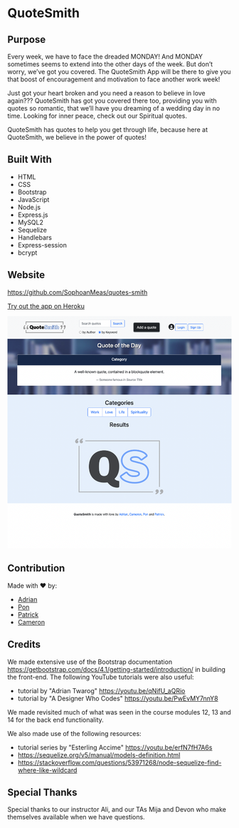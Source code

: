 # QuoteSmith

## Purpose

Every week, we have to face the dreaded MONDAY! And MONDAY sometimes seems to extend into the other days of the week. But don’t worry, we’ve got you covered. The QuoteSmith App will be there to give you that boost of encouragement and motivation to face another work week!

Just got your heart broken and you need a reason to believe in love again??? QuoteSmith has got you covered there too, providing you with quotes so romantic, that we’ll have you dreaming of a wedding day in no time.
Looking for inner peace, check out our Spiritual quotes.

QuoteSmith has quotes to help you get through life, because here at QuoteSmith, we believe in the power of quotes!

## Built With

- HTML
- CSS
- Bootstrap
- JavaScript
- Node.js
- Express.js
- MySQL2
- Sequelize
- Handlebars
- Express-session
- bcrypt

## Website

https://github.com/SophoanMeas/quotes-smith

[Try out the app on Heroku](https://group2-quotesmith.herokuapp.com/)

![Screenshot of QuoteSmith](./public/images/QuoteSmith-screenshot.png)

## Contribution

Made with ❤️ by:

- [Adrian](https://github.com/isaiasqb)
- [Pon](https://github.com/SophoanMeas)
- [Patrick](https://github.com/narcpat)
- [Cameron](https://github.com/camkaras)

## Credits

We made extensive use of the Bootstrap documentation https://getbootstrap.com/docs/4.1/getting-started/introduction/ in building the front-end. The following YouTube tutorials were also useful:

- tutorial by "Adrian Twarog" https://youtu.be/qNifU_aQRio
- tutorial by "A Designer Who Codes" https://youtu.be/PwEvMY7nnY8

We made revisited much of what was seen in the course modules 12, 13 and 14 for the back end functionality.

We also made use of the following resources:

- tutorial series by "Esterling Accime" https://youtu.be/erfN7fH7A6s
- https://sequelize.org/v5/manual/models-definition.html
- https://stackoverflow.com/questions/53971268/node-sequelize-find-where-like-wildcard

## Special Thanks

Special thanks to our instructor Ali, and our TAs Mija and Devon who make themselves available when we have questions.
